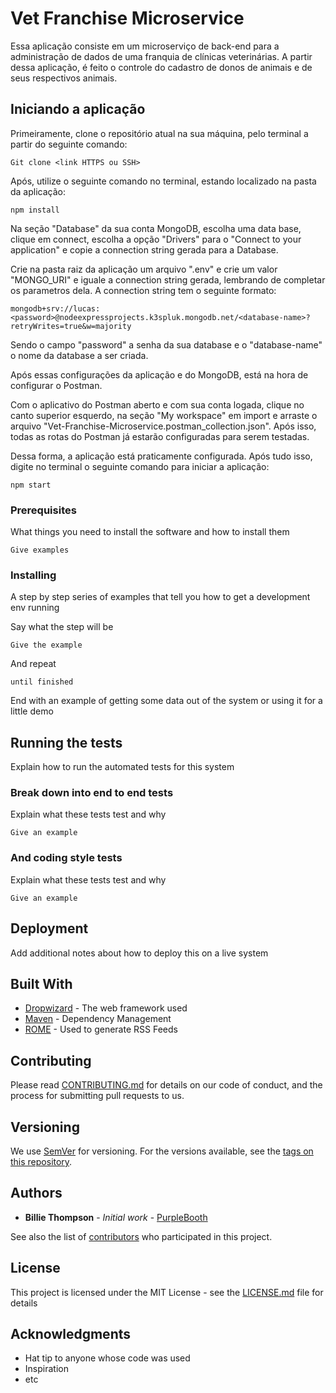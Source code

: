 # Vet Franchise Microservice

Essa aplicação consiste em um microserviço de back-end para a administração de dados de uma franquia de clínicas veterinárias. A partir dessa aplicação, é feito o controle do cadastro de donos de animais e de seus respectivos animais.

## Iniciando a aplicação

Primeiramente, clone o repositório atual na sua máquina, pelo terminal a partir do seguinte comando:

```
Git clone <link HTTPS ou SSH>
```

Após, utilize o seguinte comando no terminal, estando localizado na pasta da aplicação:

```
npm install
```

Na seção "Database" da sua conta MongoDB, escolha uma data base, clique em connect, escolha a opção "Drivers" para o "Connect to your application" e copie a connection string gerada para a Database.

Crie na pasta raiz da aplicação um arquivo ".env" e crie um valor "MONGO_URI" e iguale a connection string gerada, lembrando de completar os parametros dela. A connection string tem o seguinte formato:

```
mongodb+srv://lucas:<password>@nodeexpressprojects.k3spluk.mongodb.net/<database-name>?retryWrites=true&w=majority
```

Sendo o campo "password" a senha da sua database e o "database-name" o nome da database a ser criada.

Após essas configurações da aplicação e do MongoDB, está na hora de configurar o Postman.

Com o aplicativo do Postman aberto e com sua conta logada, clique no canto superior esquerdo, na seção "My workspace" em import e arraste o arquivo "Vet-Franchise-Microservice.postman_collection.json".
Após isso, todas as rotas do Postman já estarão configuradas para serem testadas.

Dessa forma, a aplicação está praticamente configurada. Após tudo isso, digite no terminal o seguinte comando para iniciar a aplicação:

```
npm start
```

### Prerequisites

What things you need to install the software and how to install them

```
Give examples
```

### Installing

A step by step series of examples that tell you how to get a development env running

Say what the step will be

```
Give the example
```

And repeat

```
until finished
```

End with an example of getting some data out of the system or using it for a little demo

## Running the tests

Explain how to run the automated tests for this system

### Break down into end to end tests

Explain what these tests test and why

```
Give an example
```

### And coding style tests

Explain what these tests test and why

```
Give an example
```

## Deployment

Add additional notes about how to deploy this on a live system

## Built With

- [Dropwizard](http://www.dropwizard.io/1.0.2/docs/) - The web framework used
- [Maven](https://maven.apache.org/) - Dependency Management
- [ROME](https://rometools.github.io/rome/) - Used to generate RSS Feeds

## Contributing

Please read [CONTRIBUTING.md](https://gist.github.com/PurpleBooth/b24679402957c63ec426) for details on our code of conduct, and the process for submitting pull requests to us.

## Versioning

We use [SemVer](http://semver.org/) for versioning. For the versions available, see the [tags on this repository](https://github.com/your/project/tags).

## Authors

- **Billie Thompson** - _Initial work_ - [PurpleBooth](https://github.com/PurpleBooth)

See also the list of [contributors](https://github.com/your/project/contributors) who participated in this project.

## License

This project is licensed under the MIT License - see the [LICENSE.md](LICENSE.md) file for details

## Acknowledgments

- Hat tip to anyone whose code was used
- Inspiration
- etc
